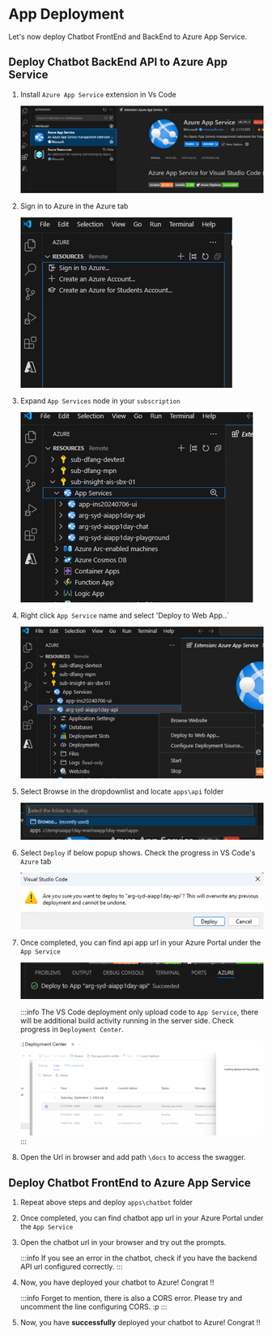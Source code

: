 # App Deployment

Let's now deploy Chatbot FrontEnd and BackEnd to Azure App Service.

## Deploy Chatbot BackEnd API to Azure App Service

1. Install `Azure App Service` extension in Vs Code

   ![alt text](images/deploy-image.png)

2. Sign in to Azure in the Azure tab

   ![alt text](images/deploy-image-1.png)

3. Expand `App Services` node in your `subscription` 

   ![alt text](images/deploy-image-2.png)

4. Right click `App Service` name and select 'Deploy to Web App..`

   ![alt text](images/deploy-image-3.png)

5. Select Browse in the dropdownlist and locate `apps\api` folder

   ![alt text](images/deploy-image-4.png)

6. Select `Deploy` if below popup shows. Check the progress in VS Code's `Azure` tab

   ![alt text](images/deploy-image-5.png)

7. Once completed, you can find api app url in your Azure Portal under the `App Service`

   ![alt text](images/deploy-image-6.png)

   :::info
   The VS Code deployment only upload code to `App Service`, there will be additional build activity running in the server side. Check progress in `Deployment Center`.
      
   ![alt text](images/deploy-image-7.png)
   :::

8. Open the Url in browser and add path `\docs` to access the swagger.


## Deploy Chatbot FrontEnd to Azure App Service

1. Repeat above steps and deploy `apps\chatbot` folder

2. Once completed, you can find chatbot app url in your Azure Portal under the `App Service`

3. Open the chatbot url in your browser and try out the prompts.

   :::info
   If you see an error in the chatbot, check if you have the backend API url configured correctly. 
   :::

4. Now, you have deployed your chatbot to Azure! Congrat !!

   :::info
   Forget to mention, there is also a CORS error. Please try and uncomment the line configuring CORS. :p
   :::

5. Now, you have **successfully** deployed your chatbot to Azure! Congrat !!